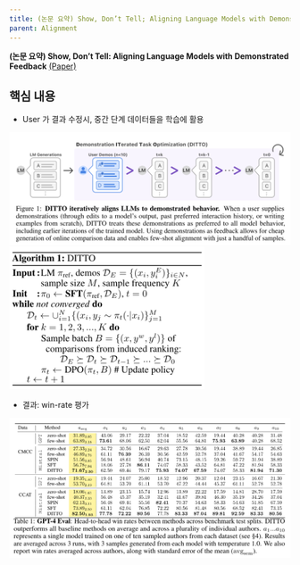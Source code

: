 ```yaml
---
title: (논문 요약) Show, Don’t Tell; Aligning Language Models with Demonstrated Feedback
parent: Alignment
---
```


**(논문 요약) Show, Don’t Tell: Aligning Language Models with Demonstrated Feedback** [(Paper)](https://arxiv.org/pdf/2406.00888)


## 핵심 내용
- User 가 결과 수정시, 중간 단계 데이터들을 학습에 활용  
<img src="/data/papers/ditto/concept.png" width="800" />
<img src="/data/papers/ditto/algorithm.png" width="350" />


- 결과: win-rate 평가  
<img src="/data/papers/ditto/result.png" width="800" />
